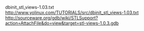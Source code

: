 

dbinit_stl_views-1.03.txt
    http://www.yolinux.com/TUTORIALS/src/dbinit_stl_views-1.03.txt
    http://sourceware.org/gdb/wiki/STLSupport?action=AttachFile&do=view&target=stl-views-1.0.3.gdb

